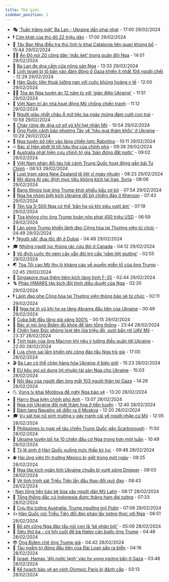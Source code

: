 ```yaml
---
title: Thế giới
sidebar_position: 2
---
```


<!-- vnexpress-the-gioi:START -->
- 🎭 [&#39;Tuần trăng mật&#39; Ba Lan - Ukraine dần phai nhạt](https://vnexpress.net/tuan-trang-mat-ba-lan-ukraine-dan-phai-nhat-4715884.html) - 17:00 29/02/2024
- 🕴 [Cơn khát của thủ đô 22 triệu dân](https://vnexpress.net/con-khat-cua-thu-do-22-trieu-dan-4715289.html) - 17:00 29/02/2024
- 🤭 [Tây Ban Nha điều tra thủ lĩnh ly khai Catalonia liên quan khủng bố](https://vnexpress.net/tay-ban-nha-dieu-tra-thu-linh-ly-khai-catalonia-lien-quan-khung-bo-4716881.html) - 15:44 29/02/2024
- 🧑‍💻 [Ấn Độ nói 20 công dân &#39;mắc kẹt&#39; trong quân đội Nga](https://vnexpress.net/an-do-noi-20-cong-dan-mac-ket-trong-quan-doi-nga-4716868.html) - 14:01 29/02/2024
- 🦏 [Ba Lan đe dọa cấm cửa nông sản Nga](https://vnexpress.net/ba-lan-de-doa-cam-cua-nong-san-nga-4716858.html) - 13:33 29/02/2024
- 🦒 [Lính Israel bị tố bắn vào đám đông ở Gaza khiến ít nhất 104 người chết](https://vnexpress.net/linh-israel-bi-to-ban-vao-dam-dong-o-gaza-khien-it-nhat-104-nguoi-chet-4716857.html) - 12:29 29/02/2024
- 🌈 [Hàn Quốc tiến thoái lưỡng nan với cuộc khủng hoảng y tế](https://vnexpress.net/han-quoc-tien-thoai-luong-nan-voi-cuoc-khung-hoang-y-te-4716097.html) - 12:00 29/02/2024
- 🧑‍🏫 [Tòa án Nga tuyên án 12 năm tù với &#39;gián điệp Ukraine&#39;](https://vnexpress.net/toa-an-nga-tuyen-an-12-nam-tu-voi-gian-diep-ukraine-4716845.html) - 11:51 29/02/2024
- 🐲 [Việt Nam tri ân nhà hoạt động Mỹ chống chiến tranh](https://vnexpress.net/viet-nam-tri-an-nha-hoat-dong-my-chong-chien-tranh-4716834.html) - 11:12 29/02/2024
- 🦒 [Người giàu nhất châu Á mở tiệc ba ngày mừng đám cưới con trai](https://vnexpress.net/nguoi-giau-nhat-chau-a-mo-tiec-ba-ngay-mung-dam-cuoi-con-trai-4716798.html) - 10:58 29/02/2024
- 🐻 [Cháy rừng đe dọa cơ sở vũ khí hạt nhân Mỹ](https://vnexpress.net/chay-rung-de-doa-co-so-vu-khi-hat-nhan-my-4716664.html) - 10:54 29/02/2024
- 🚀 [Ông Putin cảnh báo phương Tây về &#39;hậu quả thảm khốc&#39; ở Ukraine](https://vnexpress.net/ong-putin-canh-bao-phuong-tay-ve-hau-qua-tham-khoc-o-ukraine-4716784.html) - 10:29 29/02/2024
- 🥰 [Nga tuyên bố tiến vào làng chiến lược Rabotino](https://vnexpress.net/nga-tuyen-bo-tien-vao-lang-chien-luoc-rabotino-4716810.html) - 10:11 29/02/2024
- 🔥 [Bác sĩ Hàn phớt lờ tối hậu thư của chính phủ](https://vnexpress.net/bac-si-han-phot-lo-toi-hau-thu-cua-chinh-phu-4716727.html) - 09:38 29/02/2024
- 🥳 [Australia phát hiện cựu chính trị gia &#39;bán đứng đất nước&#39;](https://vnexpress.net/australia-phat-hien-cuu-chinh-tri-gia-ban-dung-dat-nuoc-4716716.html) - 09:02 29/02/2024
- 💼 [Việt Nam phản đối tàu hải cảnh Trung Quốc hoạt động gần bãi Tư Chính](https://vnexpress.net/viet-nam-phan-doi-tau-hai-canh-trung-quoc-hoat-dong-gan-bai-tu-chinh-4716748.html) - 08:53 29/02/2024
- 🤡 [Loạt trạm xăng New Zealand tê liệt vì ngày nhuận](https://vnexpress.net/loat-tram-xang-new-zealand-te-liet-vi-ngay-nhuan-4716701.html) - 08:23 29/02/2024
- 🌁 [Mỹ dùng AI xác định mục tiêu không kích tại Iraq, Syria](https://vnexpress.net/my-dung-ai-xac-dinh-muc-tieu-khong-kich-tai-iraq-syria-4716625.html) - 08:06 29/02/2024
- 🤩 [Bang Illinois loại ông Trump khỏi phiếu bầu sơ bộ](https://vnexpress.net/bang-illinois-loai-ong-trump-khoi-phieu-bau-so-bo-4716568.html) - 07:54 29/02/2024
- 🎉 [Nga hạ nhóm biệt kích Ukraine đổ bộ chiếm đảo ở Kherson](https://vnexpress.net/nga-ha-nhom-biet-kich-ukraine-do-bo-chiem-dao-o-kherson-4716711.html) - 07:43 29/02/2024
- 🎉 [Tên lửa S-500 Nga có thể &#39;bắn hạ vũ khí siêu vượt âm&#39;](https://vnexpress.net/ten-lua-s-500-nga-co-the-ban-ha-vu-khi-sieu-vuot-am-4716637.html) - 07:19 29/02/2024
- 🌁 [Tòa không cho ông Trump hoãn nộp phạt 450 triệu USD](https://vnexpress.net/toa-khong-cho-ong-trump-hoan-nop-phat-450-trieu-usd-4716632.html) - 06:59 29/02/2024
- 🌊 [Làn sóng Trump khiến lãnh đạo Cộng hòa tại Thượng viện từ chức](https://vnexpress.net/lan-song-trump-khien-lanh-dao-cong-hoa-tai-thuong-vien-tu-chuc-4716529.html) - 04:49 29/02/2024
- 🕴 [&#39;Người sắt&#39; đua tốc độ ở Dubai](https://vnexpress.net/nguoi-sat-dua-toc-do-o-dubai-4716545.html) - 04:49 29/02/2024
- 🎓 [Những người lục thùng rác cứu đói ở Canada](https://vnexpress.net/nhung-nguoi-luc-thung-rac-cuu-doi-o-canada-4716258.html) - 04:12 29/02/2024
- 🦩 [Vô địch cuộc thi ném cây vẫn đòi trợ cấp &#39;nằm liệt giường&#39;](https://vnexpress.net/vo-dich-cuoc-thi-nem-cay-van-doi-tro-cap-nam-liet-giuong-4716567.html) - 02:55 29/02/2024
- 🌏 [Tòa Tối cao Mỹ thụ lý kháng cáo về quyền miễn tố của ông Trump](https://vnexpress.net/toa-toi-cao-my-thu-ly-khang-cao-ve-quyen-mien-to-cua-ong-trump-4716538.html) - 02:45 29/02/2024
- 🌋 [Singapore mua thêm tiêm kích tàng hình F-35](https://vnexpress.net/singapore-mua-them-tiem-kich-tang-hinh-f-35-4716564.html) - 02:44 29/02/2024
- 🪜 [Pháo HIMARS tập kích đội hình diễu duyệt của Nga](https://vnexpress.net/phao-himars-tap-kich-doi-hinh-dieu-duyet-cua-nga-4716553.html) - 02:20 29/02/2024
- 🕴 [Lãnh đạo phe Cộng hòa tại Thượng viện thông báo sẽ từ chức](https://vnexpress.net/lanh-dao-phe-cong-hoa-tai-thuong-vien-thong-bao-se-tu-chuc-4716512.html) - 02:11 29/02/2024
- 🧑‍🏫 [Nga hé lộ vũ khí hạ xe tăng Abrams đầu tiên của Ukraine](https://vnexpress.net/nga-he-lo-vu-khi-ha-xe-tang-abrams-dau-tien-cua-ukraine-4716511.html) - 00:49 29/02/2024
- 🌮 [Cuba bắt đầu tăng giá xăng 500%](https://vnexpress.net/cuba-bat-dau-tang-gia-xang-500-4716507.html) - 00:15 29/02/2024
- 🚦 [Bác sĩ nói ông Biden đủ khỏe để làm tổng thống](https://vnexpress.net/bac-si-noi-ong-biden-du-khoe-de-lam-tong-thong-4716498.html) - 23:44 28/02/2024
- 💫 [Chiến hạm Đức phóng loạt tên lửa triệu đô, suýt bắn rơi UAV Mỹ](https://vnexpress.net/chien-ham-duc-phong-loat-ten-lua-trieu-do-suyt-ban-roi-uav-my-4716504.html) - 23:37 28/02/2024
- 🤡 [Tính toán của ông Macron khi nêu ý tưởng điều quân tới Ukraine](https://vnexpress.net/tinh-toan-cua-ong-macron-khi-neu-y-tuong-dieu-quan-toi-ukraine-4716105.html) - 22:00 28/02/2024
- 🦣 [Lựa chọn sai lầm khiến phi công đào tẩu Nga trả giá](https://vnexpress.net/lua-chon-sai-lam-khien-phi-cong-dao-tau-nga-tra-gia-4716301.html) - 17:00 28/02/2024
- 🎬 [Ba Lan có thể chặn hàng hóa Ukraine ở biên giới](https://vnexpress.net/ba-lan-co-the-chan-hang-hoa-ukraine-o-bien-gioi-4716462.html) - 15:23 28/02/2024
- 🎉 [EU kêu gọi sử dụng lợi nhuận tài sản Nga cho Ukraine](https://vnexpress.net/eu-keu-goi-su-dung-loi-nhuan-tai-san-nga-cho-ukraine-4716461.html) - 15:03 28/02/2024
- 🎡 [Nỗi đau của người đàn ông mất 103 người thân tại Gaza](https://vnexpress.net/noi-dau-cua-nguoi-dan-ong-mat-103-nguoi-than-tai-gaza-4716191.html) - 14:26 28/02/2024
- 🌜 [Vùng ly khai Moldova đề nghị Nga bảo vệ](https://vnexpress.net/vung-ly-khai-moldova-de-nghi-nga-bao-ve-4716446.html) - 13:20 28/02/2024
- 🎡 [Harry thua kiện chính phủ Anh](https://vnexpress.net/harry-thua-kien-chinh-phu-anh-4716443.html) - 13:07 28/02/2024
- 🤗 [Nga nói Ukraine đối mặt thảm họa ở tiền tuyến](https://vnexpress.net/nga-noi-ukraine-doi-mat-tham-hoa-o-tien-tuyen-4716444.html) - 12:40 28/02/2024
- 🦩 [Đám tang Navalny sẽ diễn ra ở Moskva](https://vnexpress.net/dam-tang-navalny-se-dien-ra-o-moskva-4716436.html) - 12:20 28/02/2024
- 🎓 [Vụ sát hại nữ sinh trường y gây tranh cãi về người nhập cư Mỹ](https://vnexpress.net/vu-sat-hai-nu-sinh-truong-y-gay-tranh-cai-ve-nguoi-nhap-cu-my-4716171.html) - 12:05 28/02/2024
- 🌁 [Philippines lo ngại về tàu chiến Trung Quốc gần Scarborough](https://vnexpress.net/philippines-lo-ngai-ve-tau-chien-trung-quoc-gan-scarborough-4716430.html) - 11:50 28/02/2024
- 🤩 [Ukraine tuyên bố hạ 10 chiến đấu cơ Nga trong hơn một tuần](https://vnexpress.net/ukraine-tuyen-bo-ha-10-chien-dau-co-nga-trong-hon-mot-tuan-4716325.html) - 10:49 28/02/2024
- 👹 [Tỷ lệ sinh ở Hàn Quốc xuống mức thấp kỷ lục](https://vnexpress.net/ty-le-sinh-o-han-quoc-xuong-muc-thap-ky-luc-4716380.html) - 09:48 28/02/2024
- ⛽️ [Hai ứng viên thị trưởng Mexico bị giết trong một ngày](https://vnexpress.net/hai-ung-vien-thi-truong-mexico-bi-giet-trong-mot-ngay-4716350.html) - 09:25 28/02/2024
- 🚀 [Nga tập kích ngăn lính Ukraine chuẩn bị vượt sông Dnieper](https://vnexpress.net/nga-tap-kich-ngan-linh-ukraine-chuan-bi-vuot-song-dnieper-4715940.html) - 09:03 28/02/2024
- 🎡 [Vệ tinh trinh sát Triều Tiên lần đầu thay đổi quỹ đạo](https://vnexpress.net/ve-tinh-trinh-sat-trieu-tien-lan-dau-thay-doi-quy-dao-4716322.html) - 08:43 28/02/2024
- 🕯 [Nạn tống tiền bảo kê bủa vây người dân Mỹ Latin](https://vnexpress.net/nan-tong-tien-bao-ke-bua-vay-nguoi-dan-my-latin-4715906.html) - 08:17 28/02/2024
- 🐻 [Tổng thống đắc cử Indonesia được thăng hàm đại tướng](https://vnexpress.net/tong-thong-dac-cu-indonesia-duoc-thang-ham-dai-tuong-4716260.html) - 07:33 28/02/2024
- 🚦 [Cựu thủ tướng Australia: Trump ngưỡng mộ Putin](https://vnexpress.net/cuu-thu-tuong-australia-trump-nguong-mo-putin-4716086.html) - 07:08 28/02/2024
- 👍 [Hàn Quốc nói Triều Tiên đổi đạn pháo lấy lương thực với Nga](https://vnexpress.net/han-quoc-noi-trieu-tien-doi-dan-phao-lay-luong-thuc-voi-nga-4716212.html) - 06:51 28/02/2024
- 🚀 [Bố phi công Nga đào tẩu nói con là &#39;kẻ phản bội&#39;](https://vnexpress.net/bo-phi-cong-nga-dao-tau-noi-con-la-ke-phan-boi-4716231.html) - 05:09 28/02/2024
- 🌮 [Siêu thứ ba - cơ hội cuối để bà Haley cản bước ông Trump](https://vnexpress.net/sieu-thu-ba-co-hoi-cuoi-de-ba-haley-can-buoc-ong-trump-4716113.html) - 04:48 28/02/2024
- 😎 [Ông Biden chê ông Trump già](https://vnexpress.net/ong-biden-che-ong-trump-gia-4716125.html) - 04:42 28/02/2024
- 🐲 [Tàu ngầm tự đóng đầu tiên của Đài Loan sắp ra biển](https://vnexpress.net/tau-ngam-tu-dong-dau-tien-cua-dai-loan-sap-ra-bien-4716220.html) - 04:16 28/02/2024
- 💫 [Israel, Hamas &#39;dội nước lạnh&#39; vào hy vọng ngừng bắn ở Gaza](https://vnexpress.net/israel-hamas-doi-nuoc-lanh-vao-hy-vong-ngung-ban-o-gaza-4716126.html) - 03:48 28/02/2024
- 👀 [Kế hoạch bảo vệ an ninh Olympic Paris bị đánh cắp](https://vnexpress.net/ke-hoach-bao-ve-an-ninh-olympic-paris-bi-danh-cap-4716128.html) - 03:13 28/02/2024<!-- vnexpress-the-gioi:END -->